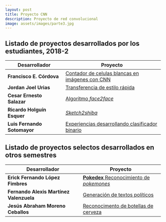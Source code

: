 ```yaml
---
layout: post
title: Proyecto CNN
description: Proyecto de red convolucional
image: assets/images/parte3.jpg
---
```


## Listado de proyectos desarrollados por los estudiantes, 2018-2

| Desarrollador                 | Proyecto |
| -------------                 | -------- |
| **Francisco E. Córdova** | [Contador de celulas blancas en imágenes con CNN](https://franko1307.github.io/2018/11/05/Clasificador-redes-neuronales.html) |
| **Jordan Joel Urias**  | [Transferencia de estilo rápida](https://jjups96.github.io/fast-style-transfer/) |                                                               
| **Cesar Ernesto Salazar**         | [Algoritmo *face2face*](https://cesern.github.io//face2face-demo/) |                                                                                
| **Ricardo Holguín Esquer**        | [*Sketch2shiba*](https://ricardohe97.github.io/post/sketch2shiba/) |
| **Luis Fernando Sotomayor**       | [Experiencias desarrollando clasificador binario](https://sanlf.github.io/2018/11/08/clasificador-binario.html)|



## Listado de proyectos selectos desarrollados en otros semestres


| Desarrollador                 | Proyecto |
| -------------                 | -------- |
| **Erick Fernando López Fimbres** | [**Pokedex** Reconocimiento de *pokemones*](https://ErickLF.github.io/Pokedex-R-CNN) |
| **Fernando Alexis Martínez Valenzuela** | [Generación de textos políticos](https://alexis96.github.io/proyecto-RNN/)  |
| **Jesús Abraham Moreno Ceballos** | [Reconocimento de botellas de cerveza](https://abmorenoc.github.io/Deteccion-de-objetos-en-imagenes/)  |

